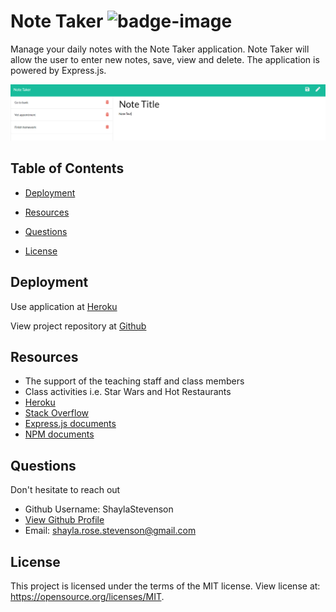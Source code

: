 # Note Taker ![badge-image](https://img.shields.io/static/v1?label=license&message=MIT&color=blue)  
Manage your daily notes with the Note Taker application. Note Taker will allow the user to enter new notes, save, view and delete. The application is powered by Express.js.

![demo](public/assets/note-demo.png)

## Table of Contents
  * [Deployment](#Deployment)

  * [Resources](#Resources)

  * [Questions](#Questions)

  * [License](#License)

## Deployment
Use application at [Heroku](https://secure-waters-76312.herokuapp.com/)

View project repository at [Github](https://github.com/ShaylaStevenson/note-taker)

## Resources
* The support of the teaching staff and class members
* Class activities i.e. Star Wars and Hot Restaurants
* [Heroku](https://heroku.com/)
* [Stack Overflow](https://stackoverflow.com/)
* [Express.js documents](https://expressjs.com/)
* [NPM documents](https://docs.npmjs.com/)

## Questions
Don't hesitate to reach out 
  * Github Username: ShaylaStevenson
  * [View Github Profile](https://github.com/ShaylaStevenson)
  * Email: shayla.rose.stevenson@gmail.com
  
## License
This project is licensed under the terms of the MIT license. View license at:
https://opensource.org/licenses/MIT.

